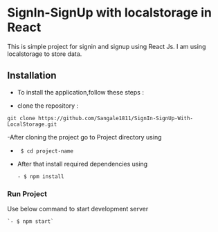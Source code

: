 # SignIn-SignUp with localstorage in React

This is simple project for signin and signup using React Js. I am using localstorage to store data.

## Installation

- To install the application,follow these steps :

- clone the repository :

`git clone https://github.com/Sangale1811/SignIn-SignUp-With-LocalStorage.git`

-After cloning the project go to Project directory using

-    ` $ cd project-name`
    
- After that install required dependencies using

    `- $ npm install`

### Run Project

Use below command to start development server

    `- $ npm start`


